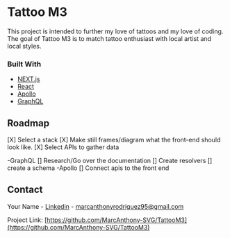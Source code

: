 # Tattoo M3

This project is intended to further my love of tattoos and my love of coding. The goal of Tattoo M3 is to match tattoo enthusiast with local artist and local styles.

### Built With

- [NEXT.js](https://nextjs.org)
- [React](https://reactjs.org)
- [Apollo](https://www.apollographql.com/docs/tutorial/client)
- [GraphQL](https://graphql.org/)

<!-- ROADMAP -->

## Roadmap

[X] Select a stack
[X] Make still frames/diagram what the front-end should look like.
[X] Select APIs to gather data

-GraphQL
[] Research/Go over the documentation
[] Create resolvers
[] create a schema
-Apollo
[] Connect apis to the front end
<!-- CONTACT -->

## Contact

Your Name - [Linkedin](https://www.linkedin.com/in/marcrodriguez2020/) - marcanthonyrodriguez95@gmail.com

Project Link: [https://github.com/MarcAnthony-SVG/TattooM3](https://github.com/MarcAnthony-SVG/TattooM3)
